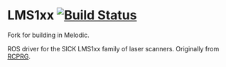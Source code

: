 LMS1xx [![Build Status](https://travis-ci.org/clearpathrobotics/LMS1xx.svg?branch=master)](https://travis-ci.org/clearpathrobotics/LMS1xx)
======

Fork for building in Melodic.

ROS driver for the SICK LMS1xx family of laser scanners. Originally from [RCPRG](https://github.com/RCPRG-ros-pkg/RCPRG_laser_drivers).
